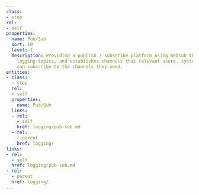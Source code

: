 ```yaml
---
class:
- stop
rel:
- self
properties:
  name: Pub/Sub
  sort: 10
  level: 1
  description: Providing a publish / subscribe platform using Websub that identifying
    logging topics, and establishes channels that relevant users, systems, and applications
    can subscribe to the channels they need.
entities:
- class:
  - stop
  rel:
  - self
  properties:
    name: Pub/Sub
  links:
  - rel:
    - self
    href: logging/pub-sub.md
  - rel:
    - parent
    href: logging/
links:
- rel:
  - self
  href: logging/pub-sub.md
- rel:
  - parent
  href: logging/
...
```

